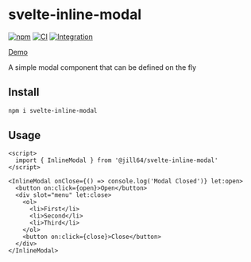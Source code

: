 # svelte-inline-modal

[![npm](https://img.shields.io/npm/v/svelte-inline-modal)](https://npmjs.com/package/svelte-inline-modal)
[![CI](https://github.com/jill64/svelte-inline-modal/actions/workflows/ci.yml/badge.svg)](https://github.com/jill64/svelte-inline-modal/actions/workflows/ci.yml)
[![Integration](https://github.com/jill64/svelte-inline-modal/actions/workflows/integration.yml/badge.svg)](https://github.com/jill64/svelte-inline-modal/actions/workflows/integration.yml)

[Demo](https://jill64.github.io/svelte-inline-modal)

A simple modal component that can be defined on the fly

## Install

```sh
npm i svelte-inline-modal
```

## Usage

```svelte
<script>
  import { InlineModal } from '@jill64/svelte-inline-modal'
</script>

<InlineModal onClose={() => console.log('Modal Closed')} let:open>
  <button on:click={open}>Open</button>
  <div slot="menu" let:close>
    <ol>
      <li>First</li>
      <li>Second</li>
      <li>Third</li>
    </ol>
    <button on:click={close}>Close</button>
  </div>
</InlineModal>
```
